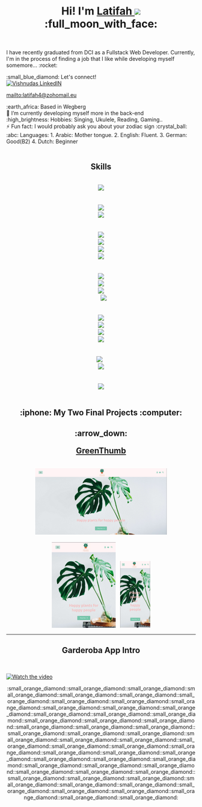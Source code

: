<div align="center"> 
  <h1> Hi! I'm <a href="https://github.com/Latifahal">Latifah </a><img src="https://media.giphy.com/media/hvRJCLFzcasrR4ia7z/giphy.gif" width="25px">:full_moon_with_face:</h1>
</div>
<br />

<div><p>I have recently graduated from DCI as a Fullstack Web Developer. Currently, I'm in the process of finding a job that I like while developing myself somemore... :rocket:</p>

 <div> :small_blue_diamond: Let's connect! &nbsp;<div><a href="https://www.linkedin.com/latifahwebdev/"></div>
  <img align="" alt="Vishnudas LinkedIN" width="22px" src="https://raw.githubusercontent.com/peterthehan/peterthehan/master/assets/linkedin.svg" />
 </a></div>
  
  <mailto:latifah4@zohomail.eu>
    
    

<div>:earth_africa: Based in Wegberg</div>
🌱 I’m currently developing myself more in the back-end
<div>:high_brightness: Hobbies: Singing, Ukulele, Reading, Gaming..</div>
⚡ Fun fact: I would probably ask you about your zodiac sign :crystal_ball:
<div>:abc: Languages:
      1. Arabic: Mother tongue.
      2. English: Fluent.
      3. German: Good(B2)
      4. Dutch: Beginner</div>
      &nbsp;
    <h2 align="center">Skills</h2>
  
<div align="center">
<div align="center">
<div align="center">
<div align="center">
<div align="center">
<div align="center">
<code>
<img src="https://img.icons8.com/fluency/48/000000/javascript.png"/>
</code> <br>
</div>
<code>
<img src="https://img.icons8.com/fluency/48/000000/node-js.png"/>
<img src="https://img.icons8.com/ios/50/000000/express-js.png"/>
</code> <br>
</div>
<code>
<img src="https://img.icons8.com/color/48/000000/html-5--v1.png"/>
<img src="https://img.icons8.com/color/48/000000/css3.png"/>
<img src="https://img.icons8.com/color/48/000000/sass.png"/>
<img src="https://img.icons8.com/color/48/000000/figma--v1.png"/>
</code><br>
</div>
<code>
<img src="https://img.icons8.com/color/48/000000/react-native.png"/>
<img src="https://img.icons8.com/external-others-inmotus-design/48/1A1A1A/external-A-alphabet-others-inmotus-design-12.png"/>
<img src="https://img.icons8.com/fluency/48/000000/android-studio--v3.png"/>
  <img src="https://img.icons8.com/color/48/000000/mongodb.png"/>
</code> <br>
</div>
<code>
<img src="https://img.icons8.com/color/48/000000/typescript.png"/>
<img src="https://img.icons8.com/color/48/000000/bootstrap.png"/>
<img src="https://img.icons8.com/color/48/000000/git.png"/>
<img src="https://img.icons8.com/color/48/000000/linux--v1.png"/>
</code> <br>
</div>
<code>
<img src="https://img.icons8.com/color/48/000000/jira.png"/> 
<img src="https://img.icons8.com/color/48/000000/trello.png"/>
</code> <br>
<code>
<img src="https://img.icons8.com/color/48/000000/mysql-logo.png"/>
  </code> <br>
</div>

</div>

     
  

<h2 align="center">:iphone: My Two Final Projects :computer:</h2>

</div>
  <h2 align="center"><p>:arrow_down:</p><a href="http://greenthumbshop.herokuapp.com/" name="GreenThumb">GreenThumb</a></h2>
  &nbsp;
  <div align="center"><div marign-bottom="10px"><kbd><img src="Screenshot from 2022-09-12 08-36-31.png" width="350" title="hover text" /></kbd></div>
  &nbsp;
  <div align="center"><kbd><img src="Screenshot from 2022-09-12 08-38-19.png" width="170" title="hover text" /></kbd>
  &nbsp;
  <kbd><img src="Screenshot from 2022-09-12 08-37-48.png" width="80" title="hover text" /></kbd></div>  
</div>


____________________

 <h2 align="center">Garderoba App Intro</h2>
  &nbsp;

[![Watch the video](https://img.youtube.com/vi/-5OaHI0zonk/maxresdefault.jpg)](https://youtu.be/-5OaHI0zonk)

<p align="center">:small_orange_diamond::small_orange_diamond::small_orange_diamond::small_orange_diamond::small_orange_diamond::small_orange_diamond::small_orange_diamond::small_orange_diamond::small_orange_diamond::small_orange_diamond::small_orange_diamond::small_orange_diamond::small_orange_diamond::small_orange_diamond::small_orange_diamond::small_orange_diamond::small_orange_diamond::small_orange_diamond::small_orange_diamond::small_orange_diamond::small_orange_diamond::small_orange_diamond::small_orange_diamond::small_orange_diamond::small_orange_diamond::small_orange_diamond::small_orange_diamond::small_orange_diamond::small_orange_diamond::small_orange_diamond::small_orange_diamond::small_orange_diamond::small_orange_diamond::small_orange_diamond::small_orange_diamond::small_orange_diamond::small_orange_diamond::small_orange_diamond::small_orange_diamond::small_orange_diamond::small_orange_diamond::small_orange_diamond::small_orange_diamond::small_orange_diamond::small_orange_diamond::small_orange_diamond::small_orange_diamond::small_orange_diamond::small_orange_diamond::small_orange_diamond::small_orange_diamond::small_orange_diamond::small_orange_diamond::small_orange_diamond::small_orange_diamond::small_orange_diamond:</p>
